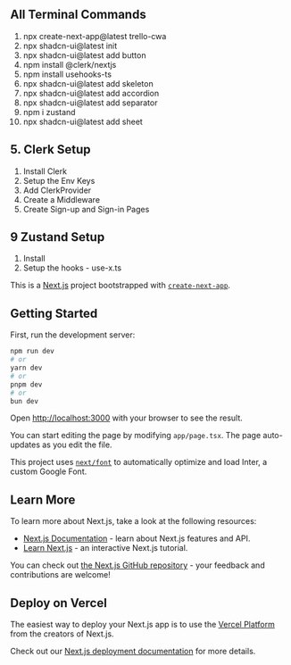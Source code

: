 ## All Terminal Commands

1. npx create-next-app@latest trello-cwa
2. npx shadcn-ui@latest init
3. npx shadcn-ui@latest add button
4. npm install @clerk/nextjs
5. npm install usehooks-ts
6. npx shadcn-ui@latest add skeleton
7. npx shadcn-ui@latest add accordion
8. npx shadcn-ui@latest add separator
9. npm i zustand
10. npx shadcn-ui@latest add sheet

## 5. Clerk Setup

1. Install Clerk
2. Setup the Env Keys
3. Add ClerkProvider
4. Create a Middleware
5. Create Sign-up and Sign-in Pages

## 9 Zustand Setup

1. Install
2. Setup the hooks - use-x.ts

This is a [Next.js](https://nextjs.org/) project bootstrapped with [`create-next-app`](https://github.com/vercel/next.js/tree/canary/packages/create-next-app).

## Getting Started

First, run the development server:

```bash
npm run dev
# or
yarn dev
# or
pnpm dev
# or
bun dev
```

Open [http://localhost:3000](http://localhost:3000) with your browser to see the result.

You can start editing the page by modifying `app/page.tsx`. The page auto-updates as you edit the file.

This project uses [`next/font`](https://nextjs.org/docs/basic-features/font-optimization) to automatically optimize and load Inter, a custom Google Font.

## Learn More

To learn more about Next.js, take a look at the following resources:

- [Next.js Documentation](https://nextjs.org/docs) - learn about Next.js features and API.
- [Learn Next.js](https://nextjs.org/learn) - an interactive Next.js tutorial.

You can check out [the Next.js GitHub repository](https://github.com/vercel/next.js/) - your feedback and contributions are welcome!

## Deploy on Vercel

The easiest way to deploy your Next.js app is to use the [Vercel Platform](https://vercel.com/new?utm_medium=default-template&filter=next.js&utm_source=create-next-app&utm_campaign=create-next-app-readme) from the creators of Next.js.

Check out our [Next.js deployment documentation](https://nextjs.org/docs/deployment) for more details.
